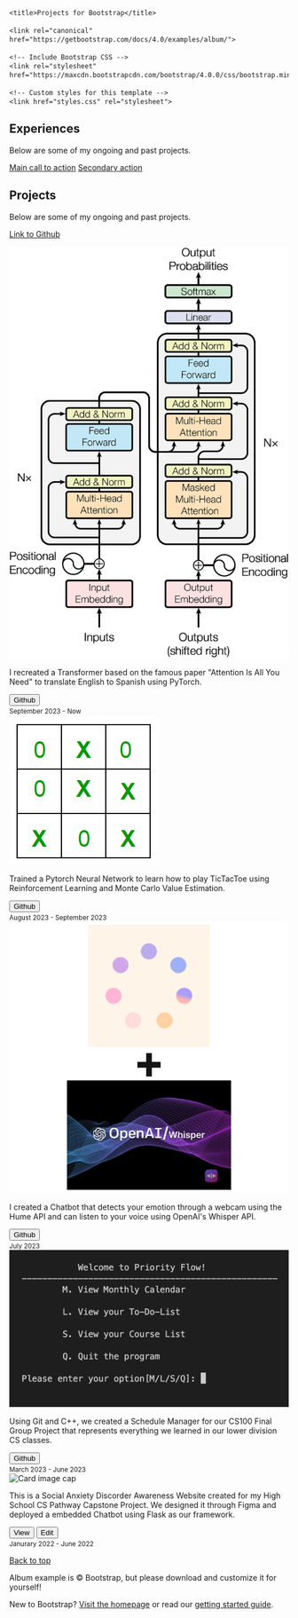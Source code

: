 <html lang="en">
  <head>
    <meta charset="utf-8">
    <meta name="viewport" content="width=device-width, initial-scale=1, shrink-to-fit=no">
    <meta name="description" content="">
    <meta name="author" content="">
    <link rel="icon" href="/docs/4.0/assets/img/favicons/favicon.ico">

    <title>Projects for Bootstrap</title>

    <link rel="canonical" href="https://getbootstrap.com/docs/4.0/examples/album/">

    <!-- Include Bootstrap CSS -->
    <link rel="stylesheet" href="https://maxcdn.bootstrapcdn.com/bootstrap/4.0.0/css/bootstrap.min.css">

    <!-- Custom styles for this template -->
    <link href="styles.css" rel="stylesheet">
  </head>
  <body>
    <main role="main">
    <section class="jumbotron text-center">
        <div class="container">  
          <h1 class="jumbotron-heading">Experiences</h1>
          <p class="lead text-muted">Below are some of my ongoing and past projects.</p>
          <p>
            <a href="#" class="btn btn-primary my-2">Main call to action</a>
            <a href="#" class="btn btn-secondary my-2">Secondary action</a>
          </p>
        </div>
      </section>
      <section class="jumbotron text-center">
        <div class="container">  
          <h1 class="jumbotron-heading">Projects</h1>
          <p class="lead text-muted">Below are some of my ongoing and past projects.</p>
          <p>
            <a href="https://github.com/Jeli04" class="btn btn-primary my-2">Link to Github</a>
          </p>
        </div>
      </section>
      <div class="album py-5 bg-light">
        <div class="container">
          <div class="row">
            <div class="col-md-4">
              <div class="card mb-4 box-shadow">
                <div class="image-container">
                  <img class="card-img-top resized-image" src="images/transformer-architecture.png" alt="Card image cap">
                </div>
                <div class="card-body">
                  <p class="card-text">I recreated a Transformer based on the famous paper "Attention Is All You Need" to translate English to Spanish using PyTorch.</p>
                  <div class="d-flex justify-content-between align-items-center">
                    <div class="btn-group">
                      <a href="https://github.com/Jeli04/transformer-translator" target="_blank">
                        <button type="button" class="btn btn-sm btn-outline-secondary">Github</button>
                      </a>
                    </div>
                    <small class="text-muted">September 2023 - Now</small>
                  </div>
                </div>
              </div>
            </div>
            <div class="col-md-4">
              <div class="card mb-4 box-shadow">
                <div class="image-container">
                  <img class="card-img-top resized-image" src="images/tictactoeweb.png" alt="Card image cap">
                </div>
                <div class="card-body">
                  <p class="card-text">Trained a Pytorch Neural Network to learn how to play TicTacToe using Reinforcement Learning and Monte Carlo Value Estimation.</p>
                  <div class="d-flex justify-content-between align-items-center">
                    <div class="btn-group">
                      <a href="https://github.com/Jeli04/TicTacToeNeuralNetwork" target="_blank">
                        <button type="button" class="btn btn-sm btn-outline-secondary">Github</button>
                      </a>
                    </div>
                    <small class="text-muted">August 2023 - September 2023</small>
                  </div>
                </div>
              </div>
            </div>
            <div class="col-md-4">
              <div class="card mb-4 box-shadow">
                <div class="image-container">
                  <img class="card-img-top resized-image" src="images/hume-openai.png" alt="Card image cap">
                </div>
                <div class="card-body">
                  <p class="card-text">I created a Chatbot that detects your emotion through a webcam using the Hume API and can listen to your voice using OpenAI's Whisper API.</p>
                  <div class="d-flex justify-content-between align-items-center">
                    <div class="btn-group">
                      <a href="https://github.com/Jeli04/Simple-Hume-Chatbot" target="_blank">
                        <button type="button" class="btn btn-sm btn-outline-secondary">Github</button>
                      </a>
                    </div>
                    <small class="text-muted">July 2023</small>
                  </div>
                </div>
              </div>
            </div>
            <div class="col-md-4">
              <div class="card mb-4 box-shadow">
                <div class="image-container">
                  <img class="card-img-top resized-image" src="images/currScreenLayout1.png" alt="Card image cap">
                </div>
                <div class="card-body">
                  <p class="card-text">Using Git and C++, we created a Schedule Manager for our CS100 Final Group Project that represents everything we learned in our lower division CS classes.</p>
                  <div class="d-flex justify-content-between align-items-center">
                    <div class="btn-group">
                      <a href="https://github.com/Jeli04/CS100-Final-Project" target="_blank">
                        <button type="button" class="btn btn-sm btn-outline-secondary">Github</button>
                      </a>
                    </div>
                    <small class="text-muted">March 2023 - June 2023</small>
                  </div>
                </div>
              </div>
            </div>
            <div class="col-md-4">
              <div class="card mb-4 box-shadow">
                <img class="card-img-top" data-src="holder.js/100px225?theme=thumb&bg=55595c&fg=eceeef&text=Thumbnail" alt="Card image cap">
                <div class="card-body">
                  <p class="card-text">This is a Social Anxiety Discorder Awareness Website created for my High School CS Pathway Capstone Project. We designed it through Figma and deployed a embedded Chatbot using Flask as our framework.</p>
                  <div class="d-flex justify-content-between align-items-center">
                    <div class="btn-group">
                      <button type="button" class="btn btn-sm btn-outline-secondary">View</button>
                      <button type="button" class="btn btn-sm btn-outline-secondary">Edit</button>
                    </div>
                    <small class="text-muted">Janurary 2022 - June 2022</small>
                  </div>
                </div>
              </div>
            </div>
          </div>
        </div>
      </div>
    </main>
    <footer class="text-muted">
      <div class="container">
        <p class="float-right">
          <a href="#">Back to top</a>
        </p>
        <p>Album example is &copy; Bootstrap, but please download and customize it for yourself!</p>
        <p>New to Bootstrap? <a href="../../">Visit the homepage</a> or read our <a href="../../getting-started/">getting started guide</a>.</p>
      </div>
    </footer>
    <!-- Bootstrap core JavaScript
    ================================================== -->
    <!-- Placed at the end of the document so the pages load faster -->
    <script src="https://code.jquery.com/jquery-3.2.1.slim.min.js" integrity="sha384-KJ3o2DKtIkvYIK3UENzmM7KCkRr/rE9/Qpg6aAZGJwFDMVNA/GpGFF93hXpG5KkN" crossorigin="anonymous"></script>
    <script>window.jQuery || document.write('<script src="../../assets/js/vendor/jquery-slim.min.js"><\/script>')</script>
    <script src="../../assets/js/vendor/popper.min.js"></script>
    <script src="../../dist/js/bootstrap.min.js"></script>
    <script src="../../assets/js/vendor/holder.min.js"></script>
  </body>
</html>